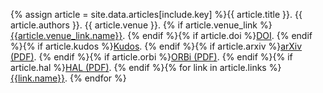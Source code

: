 {% assign article = site.data.articles[include.key] %}{{ article.title }}. {{ article.authors }}. {{ article.venue }}. {% if article.venue_link %}[{{article.venue_link.name}}]({{article.venue_link.url}}). {% endif %}{% if article.doi %}[DOI](https://doi.org/{{article.doi}}). {% endif %}{% if article.kudos %}[Kudos]({{article.kudos}}). {% endif %}{% if article.arxiv %}[arXiv (PDF)](https://arxiv.org/abs/{{article.arxiv}}). {% endif %}{% if article.orbi %}[ORBi (PDF)](http://hdl.handle.net/{{article.orbi}}). {% endif %}{% if article.hal %}[HAL (PDF)](https://hal.archives-ouvertes.fr/{{article.hal}}). {% endif %}{% for link in article.links %}[{{link.name}}]({{link.url}}). {% endfor %}
